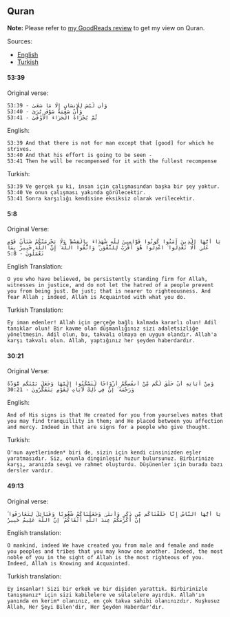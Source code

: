 ## Quran

**Note:** Please refer to [my GoodReads review](https://www.goodreads.com/review/show/295223244) to get my view on Quran.

Sources: 

* [English](https://quran.com/)
* [Turkish](http://acikkuran.com/)

#### 53:39

Original verse:

```
وَأَن لَّيْسَ لِلْإِنسَانِ إِلَّا مَا سَعَىٰ - 53:39
وَأَنَّ سَعْيَهُ سَوْفَ يُرَىٰ - 53:40
ثُمَّ يُجْزَاهُ الْجَزَاءَ الْأَوْفَىٰ - 53:41
```

English:

```
53:39 And that there is not for man except that [good] for which he strives.
53:40 And that his effort is going to be seen -
53:41 Then he will be recompensed for it with the fullest recompense
```

Turkish:

```
53:39 Ve gerçek şu ki, insan için çalışmasından başka bir şey yoktur.
53:40 Ve onun çalışması yakında görülecektir.
53:41 Sonra karşılığı kendisine eksiksiz olarak verilecektir.
```


#### 5:8

Original Verse:
```
يَا أَيُّهَا الَّذِينَ آمَنُوا كُونُوا قَوَّامِينَ لِلَّهِ شُهَدَاءَ بِالْقِسْطِ ۖ وَلَا يَجْرِمَنَّكُمْ شَنَآنُ قَوْمٍ عَلَىٰ أَلَّا تَعْدِلُوا ۚ اعْدِلُوا هُوَ أَقْرَبُ لِلتَّقْوَىٰ ۖ وَاتَّقُوا اللَّهَ ۚ إِنَّ اللَّهَ خَبِيرٌ بِمَا تَعْمَلُونَ - 5:8
```

English Translation:
```
O you who have believed, be persistently standing firm for Allah, witnesses in justice, and do not let the hatred of a people prevent you from being just. Be just; that is nearer to righteousness. And fear Allah ; indeed, Allah is Acquainted with what you do.
```

Turkish Translation:

```
Ey iman edenler! Allah için gerçeğe bağlı kalmada kararlı olun! Adil tanıklar olun! Bir kavme olan düşmanlığınız sizi adaletsizliğe yöneltmesin. Adil olun, bu, takvalı olmaya en uygun olandır. Allah'a karşı takvalı olun. Allah, yaptığınız her şeyden haberdardır.
```

#### 30:21

Original Verse:
```
وَمِنْ آيَاتِهِ أَنْ خَلَقَ لَكُم مِّنْ أَنفُسِكُمْ أَزْوَاجًا لِّتَسْكُنُوا إِلَيْهَا وَجَعَلَ بَيْنَكُم مَّوَدَّةً وَرَحْمَةً ۚ إِنَّ فِي ذَٰلِكَ لَآيَاتٍ لِّقَوْمٍ يَتَفَكَّرُونَ - 30:21
```


English:

```
And of His signs is that He created for you from yourselves mates that you may find tranquillity in them; and He placed between you affection and mercy. Indeed in that are signs for a people who give thought.
```

Turkish:

```
O'nun ayetlerinden* biri de, sizin için kendi cinsinizden eşler yaratmasıdır. Siz, onunla dinginleşir huzur bulursunuz. Birbirinize karşı, aranızda sevgi ve rahmet oluşturdu. Düşünenler için burada bazı dersler vardır.
```

#### 49:13

Original verse:

```
يَا أَيُّهَا النَّاسُ إِنَّا خَلَقْنَاكُم مِّن ذَكَرٍ وَأُنثَىٰ وَجَعَلْنَاكُمْ شُعُوبًا وَقَبَائِلَ لِتَعَارَفُوا ۚ إِنَّ أَكْرَمَكُمْ عِندَ اللَّهِ أَتْقَاكُمْ ۚ إِنَّ اللَّهَ عَلِيمٌ خَبِيرٌ
```

English translation:

```
O mankind, indeed We have created you from male and female and made you peoples and tribes that you may know one another. Indeed, the most noble of you in the sight of Allah is the most righteous of you. Indeed, Allah is Knowing and Acquainted.
```

Turkish translation:

```
Ey insanlar! Sizi bir erkek ve bir dişiden yarattık. Birbirinizle tanışmanız* için sizi kabilelere ve sülalelere ayırdık. Allah'ın yanında en kerim* olanınız, en çok takva sahibi olanınızdır. Kuşkusuz Allah, Her Şeyi Bilen'dir, Her Şeyden Haberdar'dır.
```


